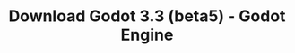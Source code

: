 ---
# Generated by /tools/generators/src/download_archive_generator !!! do not edit by hand !!!
title: 'Download Godot 3.3 (beta5) - Godot Engine'
type: 'download/archive'
name: '3.3'
flavor: 'beta5'
release_date: '2021-01-07T03:00:00-00:00'
release_notes: 'article/dev-snapshot-godot-3-2-4-beta-5/'
primaryPlatforms:
  - 'android.apk'
  - 'linux.64'
  - 'macos.universal'
  - 'windows.64'
  - 'linux_server.headless.64'
  - 'web'
  - 'templates'
links:
  android.apk:
    name: 'android.apk'
    title: 'Android'
    caption: 'Universal APK (ARM64 + ARMv7 + x86_64 + x86)'
    tags:
      - 'APK download'
      - 'ARM64/v7'
      - 'x86 (64 & 32 bit)'
    hosts:
      github_builds:
        regular: 'https://github.com/godotengine/godot-builds/releases/download/3.3-beta5/Godot_v3.3-beta5_android_editor.apk'
        mono: '#'
      github:
        regular: 'https://github.com/godotengine/godot/releases/download/3.3-beta5/Godot_v3.3-beta5_android_editor.apk'
        mono: '#'
  linux.64:
    name: 'linux.64'
    title: 'Linux'
    caption: 'Standard (x86_64)'
    tags:
      - '64 bit'
    hosts:
      github_builds:
        regular: 'https://github.com/godotengine/godot-builds/releases/download/3.3-beta5/Godot_v3.3-beta5_x11.64.zip'
        mono: 'https://github.com/godotengine/godot-builds/releases/download/3.3-beta5/Godot_v3.3-beta5_mono_x11_64.zip'
      github:
        regular: 'https://github.com/godotengine/godot/releases/download/3.3-beta5/Godot_v3.3-beta5_x11.64.zip'
        mono: 'https://github.com/godotengine/godot/releases/download/3.3-beta5/Godot_v3.3-beta5_mono_x11_64.zip'
  macos.universal:
    name: 'macos.universal'
    title: 'macOS'
    caption: 'Universal (x86_64 + Apple Silicon)'
    tags:
      - 'Intel/Apple Silicon'
      - '64 bit'
    hosts:
      github_builds:
        regular: 'https://github.com/godotengine/godot-builds/releases/download/3.3-beta5/Godot_v3.3-beta5_osx.universal.zip'
        mono: 'https://github.com/godotengine/godot-builds/releases/download/3.3-beta5/Godot_v3.3-beta5_mono_osx.universal.zip'
      github:
        regular: 'https://github.com/godotengine/godot/releases/download/3.3-beta5/Godot_v3.3-beta5_osx.universal.zip'
        mono: 'https://github.com/godotengine/godot/releases/download/3.3-beta5/Godot_v3.3-beta5_mono_osx.universal.zip'
  windows.64:
    name: 'windows.64'
    title: 'Windows'
    caption: 'Standard (x86_64)'
    tags:
      - '64 bit'
    hosts:
      github_builds:
        regular: 'https://github.com/godotengine/godot-builds/releases/download/3.3-beta5/Godot_v3.3-beta5_win64.exe.zip'
        mono: 'https://github.com/godotengine/godot-builds/releases/download/3.3-beta5/Godot_v3.3-beta5_mono_win64.zip'
      github:
        regular: 'https://github.com/godotengine/godot/releases/download/3.3-beta5/Godot_v3.3-beta5_win64.exe.zip'
        mono: 'https://github.com/godotengine/godot/releases/download/3.3-beta5/Godot_v3.3-beta5_mono_win64.zip'
  linux_server.headless.64:
    name: 'linux_server.headless.64'
    title: 'Linux Server'
    caption: 'Headless (x86_64)'
    tags:
      - '64 bit'
      - 'Headless'
    hosts:
      github_builds:
        regular: 'https://github.com/godotengine/godot-builds/releases/download/3.3-beta5/Godot_v3.3-beta5_linux_headless.64.zip'
        mono: 'https://github.com/godotengine/godot-builds/releases/download/3.3-beta5/Godot_v3.3-beta5_mono_linux_headless_64.zip'
      github:
        regular: 'https://github.com/godotengine/godot/releases/download/3.3-beta5/Godot_v3.3-beta5_linux_headless.64.zip'
        mono: 'https://github.com/godotengine/godot/releases/download/3.3-beta5/Godot_v3.3-beta5_mono_linux_headless_64.zip'
  web:
    name: 'web'
    title: 'Web editor'
    caption: ''
    tags:
      - 'Self-hosted'
      - 'Cross-platform'
    hosts:
      github_builds:
        regular: 'https://github.com/godotengine/godot-builds/releases/download/3.3-beta5/Godot_v3.3-beta5_web_editor.zip'
        mono: '#'
      github:
        regular: 'https://github.com/godotengine/godot/releases/download/3.3-beta5/Godot_v3.3-beta5_web_editor.zip'
        mono: '#'
  linux.32:
    name: 'linux.32'
    title: 'Linux'
    caption: 'Standard (x86)'
    tags:
      - '32 bit'
    hosts:
      github_builds:
        regular: 'https://github.com/godotengine/godot-builds/releases/download/3.3-beta5/Godot_v3.3-beta5_x11.32.zip'
        mono: 'https://github.com/godotengine/godot-builds/releases/download/3.3-beta5/Godot_v3.3-beta5_mono_x11_32.zip'
      github:
        regular: 'https://github.com/godotengine/godot/releases/download/3.3-beta5/Godot_v3.3-beta5_x11.32.zip'
        mono: 'https://github.com/godotengine/godot/releases/download/3.3-beta5/Godot_v3.3-beta5_mono_x11_32.zip'
  windows.32:
    name: 'windows.32'
    title: 'Windows'
    caption: 'Standard (x86)'
    tags:
      - '32 bit'
    hosts:
      github_builds:
        regular: 'https://github.com/godotengine/godot-builds/releases/download/3.3-beta5/Godot_v3.3-beta5_win32.exe.zip'
        mono: 'https://github.com/godotengine/godot-builds/releases/download/3.3-beta5/Godot_v3.3-beta5_mono_win32.zip'
      github:
        regular: 'https://github.com/godotengine/godot/releases/download/3.3-beta5/Godot_v3.3-beta5_win32.exe.zip'
        mono: 'https://github.com/godotengine/godot/releases/download/3.3-beta5/Godot_v3.3-beta5_mono_win32.zip'
  linux_server.64:
    name: 'linux_server.64'
    title: 'Linux Server'
    caption: 'Standard (x86_64)'
    tags:
      - '64 bit'
    hosts:
      github_builds:
        regular: 'https://github.com/godotengine/godot-builds/releases/download/3.3-beta5/Godot_v3.3-beta5_linux_server.64.zip'
        mono: 'https://github.com/godotengine/godot-builds/releases/download/3.3-beta5/Godot_v3.3-beta5_mono_linux_server_64.zip'
      github:
        regular: 'https://github.com/godotengine/godot/releases/download/3.3-beta5/Godot_v3.3-beta5_linux_server.64.zip'
        mono: 'https://github.com/godotengine/godot/releases/download/3.3-beta5/Godot_v3.3-beta5_mono_linux_server_64.zip'
  aar_library:
    name: 'aar_library'
    title: 'AAR library'
    caption: ''
    tags:
      - 'Android plugins'
      - 'Java'
      - 'Kotlin'
    hosts:
      github_builds:
        regular: 'https://github.com/godotengine/godot-builds/releases/download/3.3-beta5/godot-lib.3.3.beta5.release.aar'
        mono: 'https://github.com/godotengine/godot-builds/releases/download/3.3-beta5/godot-lib.3.3.beta5.mono.release.aar'
      github:
        regular: 'https://github.com/godotengine/godot/releases/download/3.3-beta5/godot-lib.3.3.beta5.release.aar'
        mono: 'https://github.com/godotengine/godot/releases/download/3.3-beta5/godot-lib.3.3.beta5.mono.release.aar'
  templates:
    name: 'templates'
    title: 'Export templates'
    caption: ''
    tags:
      - 'Used to export your games to all supported platforms'
    hosts:
      github_builds:
        regular: 'https://github.com/godotengine/godot-builds/releases/download/3.3-beta5/Godot_v3.3-beta5_export_templates.tpz'
        mono: 'https://github.com/godotengine/godot-builds/releases/download/3.3-beta5/Godot_v3.3-beta5_mono_export_templates.tpz'
      github:
        regular: 'https://github.com/godotengine/godot/releases/download/3.3-beta5/Godot_v3.3-beta5_export_templates.tpz'
        mono: 'https://github.com/godotengine/godot/releases/download/3.3-beta5/Godot_v3.3-beta5_mono_export_templates.tpz'
---